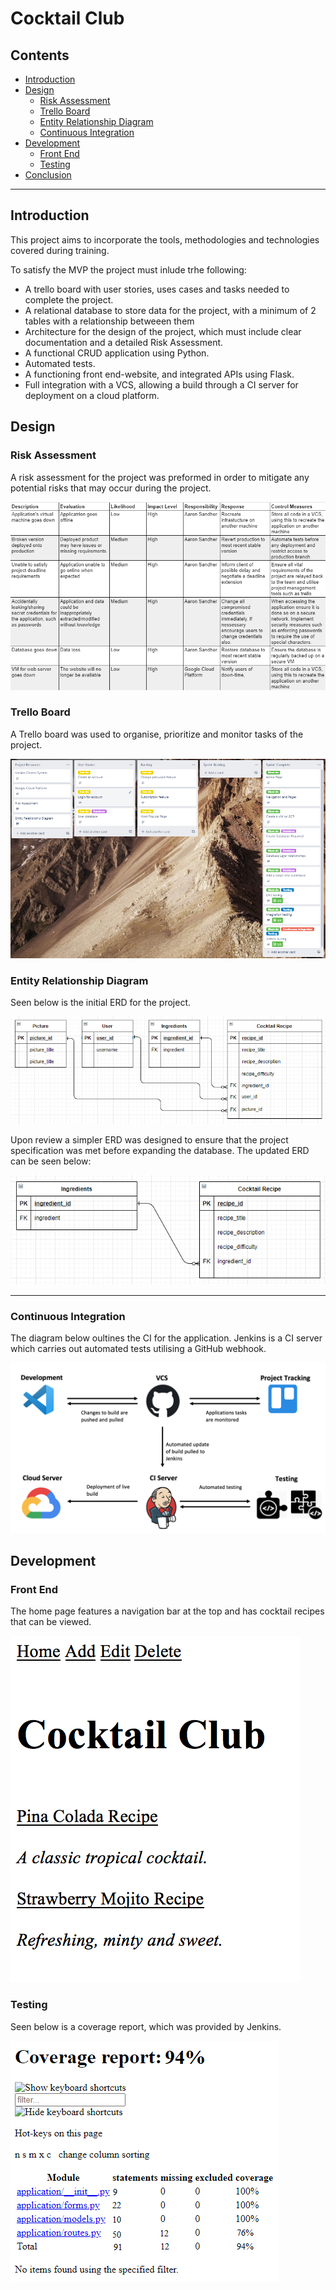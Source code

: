 # Cocktail Club

## Contents
* [Introduction](#Introduction)
* [Design](#Design)
    * [Risk Assessment](#Risk-Assessment)
    * [Trello Board](#Trello-Board)
    * [Entity Relationship Diagram](#Entity-Relationship-Diagram)
    * [Continuous Integration](#Continuous-Integration)
* [Development](#Development)
    * [Front End](#Front-End)
    * [Testing](#Testing)
* [Conclusion](#Conclusion)

---
## __Introduction__

This project aims to incorporate the tools, methodologies and technologies covered during training. 

To satisfy the MVP the project must inlude trhe following:

* A trello board with user stories, uses cases and tasks needed to complete the project.
* A relational database to store data for the project, with a minimum of 2 tables with a relationship betweeen them
* Architecture for the design of the project, which must include clear documentation and a detailed Risk Assessment.
* A functional CRUD application using Python.
* Automated tests.
* A functioning front end-website, and integrated APIs using Flask.
* Full integration with a VCS, allowing a build through a CI server for deployment on a cloud platform.

## __Design__

### __Risk Assessment__
A risk assessment for the project was preformed in order to mitigate any potential risks that may occur during the project.

![risk assessment](./images/Risk_Assessment.PNG)

### __Trello Board__
A Trello board was used to organise, prioritize and monitor tasks of the project.

![trello board](./images/Trello_Board.PNG)

### __Entity Relationship Diagram__

Seen below is the initial ERD for the project.

![first ERD](./images/ERD.PNG)

Upon review a simpler ERD was designed to ensure that the project specification was met before expanding the database. 
The updated ERD can be seen below:

![second ERD](./images/Simple_ERD.PNG)

---
### __Continuous Integration__

The diagram below oultines the CI for the application. Jenkins is a CI server which carries out automated tests utilising a GitHub webhook.

![ci pipeline](./images/CI-Pipline.png)

## __Development__

### __Front End__

The home page features a navigation bar at the top and has cocktail recipes that can be viewed.

![homepage](./images/Homepage.png)

### __Testing__

Seen below is a coverage report, which was provided by Jenkins. 

![coverage report](./images/coverage.png)
